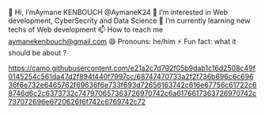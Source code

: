  👋 Hi, I’mAymane KENBOUCH @AymaneK24
 👀 I’m interested in   Web development, CyberSecrity and Data Science
 🌱 I’m currently learning new techs of Web development
 📫 How to reach me aymanekenbouch@gmail.com
 😄 Pronouns: he/him
 ⚡ Fun fact: what it should be about ?
 
https://camo.githubusercontent.com/e21a2c7d792f05b9dab1c16d2508c49f0145254c561da47d2f894f440f7997cc/68747470733a2f2f736b696c6c69636f6e732e6465762f69636f6e733f693d72656163742c616e67756c61722c68746d6c2c6373732c747970657363726970742c6a6176617363726970742c737072696e6720626f6f742c6769742c72
 

<!---
AymaneK24/AymaneK24 is a ✨ special ✨ repository because its `README.md` (this file) appears on your GitHub profile.
You can click the Preview link to take a look at your changes.
--->
